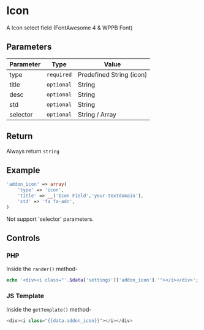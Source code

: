 # Icon
A Icon select field (FontAwesome 4 & WPPB Font)

## Parameters
Parameter | Type | Value
--- | --- | ---
type | `required` | Predefined String (icon)
title | `optional` | String
desc | `optional` | String
std | `optional` | String
selector | `optional` | String / Array

## Return
Always return `string`

## Example
```php
'addon_icon' => array(
    'type' => 'icon',
    'title' => __('Icon Field','your-textdomain'),
    'std' => 'fa fa-adn',
)
```
Not support 'selector' parameters.


## Controls
### PHP
Inside the `rander()` method-
```php
echo '<div><i class="'.$data['settings']['addon_icon'].'"></i></div>';
```

### JS Template
Inside the `getTemplate()` method-
```js
<div><i class="{{data.addon_icon}}"></i></div>

```
